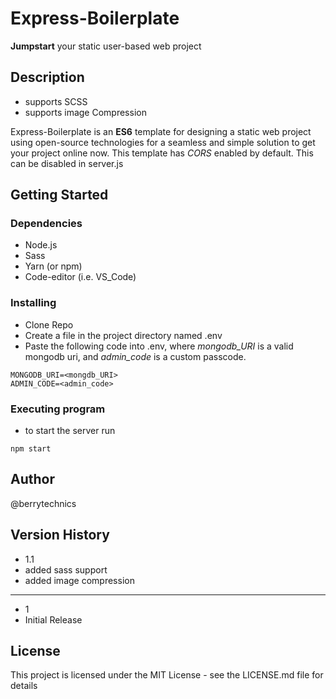 # Express-Boilerplate
**Jumpstart** your static user-based web project
## Description
* supports SCSS
* supports image Compression

Express-Boilerplate is an **ES6** template for designing a static web project using open-source technologies for a seamless and simple solution to get your project online now.
This template has *CORS* enabled by default. This can be disabled in server.js
## Getting Started
### Dependencies
* Node.js
* Sass
* Yarn (or npm)
* Code-editor (i.e. VS_Code)
### Installing
* Clone Repo
* Create a file in the project directory named .env
* Paste the following code into .env, where *mongodb_URI* is a valid mongodb uri, and *admin_code* is a custom passcode.
```
MONGODB_URI=<mongdb_URI>
ADMIN_CODE=<admin_code>
```
### Executing program
* to start the server run
```
npm start
```
## Author
@berrytechnics
## Version History
* 1.1
* added sass support
* added image compression
___
* 1
* Initial Release
## License
This project is licensed under the MIT License - see the LICENSE.md file for details